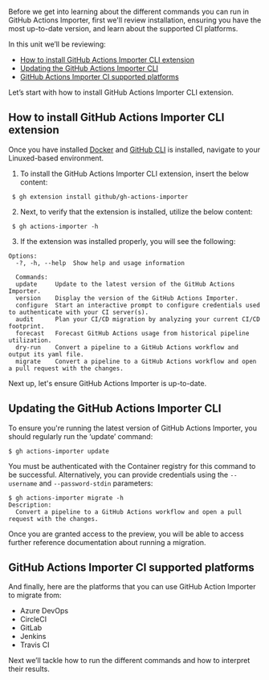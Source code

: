 Before we get into learning about the different commands you can run in GitHub Actions Importer, first we'll review installation, ensuring you have the most up-to-date version, and learn about the supported CI platforms.

In this unit we’ll be reviewing:
- [How to install GitHub Actions Importer CLI extension](https://github.com/githubpartners/microsoft-learn/blob/cami-actions-importer/github/migrate-cicd-pipelines-to-github-with-github-actions-importer/includes/2-How-to-install%2C-update%2C-and-configure-GitHub-Actions-Importer.md#how-to-install-github-actions-importer-cli-extension)
- [Updating the GitHub Actions Importer CLI](https://github.com/githubpartners/microsoft-learn/blob/cami-actions-importer/github/migrate-cicd-pipelines-to-github-with-github-actions-importer/includes/2-How-to-install%2C-update%2C-and-configure-GitHub-Actions-Importer.md#updating-the-github-actions-importer-cli
)
- [GitHub Actions Importer CI supported platforms](https://github.com/githubpartners/microsoft-learn/blob/cami-actions-importer/github/migrate-cicd-pipelines-to-github-with-github-actions-importer/includes/2-How-to-install%2C-update%2C-and-configure-GitHub-Actions-Importer.md#github-actions-importer-ci-supported-platforms)

Let’s start with how to install GitHub Actions Importer CLI extension.

## How to install GitHub Actions Importer CLI extension

Once you have installed [Docker](https://docs.docker.com/get-docker/) and [GitHub CLI](https://cli.github.com/) is installed, navigate to your Linuxed-based environment. 

1. To install the GitHub Actions Importer CLI extension, insert the below content:
```
 $ gh extension install github/gh-actions-importer 
 ```

2. Next, to verify that the extension is installed, utilize the below content:
```
 $ gh actions-importer -h
```
3. If the extension was installed properly, you will see the following:
```
Options:
  -?, -h, --help  Show help and usage information
  
  Commands:
  update     Update to the latest version of the GitHub Actions Importer.
  version    Display the version of the GitHub Actions Importer.
  configure  Start an interactive prompt to configure credentials used to authenticate with your CI server(s).
  audit      Plan your CI/CD migration by analyzing your current CI/CD footprint.
  forecast   Forecast GitHub Actions usage from historical pipeline utilization.
  dry-run    Convert a pipeline to a GitHub Actions workflow and output its yaml file.
  migrate    Convert a pipeline to a GitHub Actions workflow and open a pull request with the changes.
  ```
Next up, let's ensure GitHub Actions Importer is up-to-date. 

## Updating the GitHub Actions Importer CLI

To ensure you're running the latest version of GitHub Actions Importer, you should regularly run the ‘update’  command:
```
$ gh actions-importer update
```

You must be authenticated with the Container registry for this command to be successful. Alternatively, you can provide credentials using the ```--username``` and ```--password-stdin``` parameters:

```
$ gh actions-importer migrate -h
Description:
  Convert a pipeline to a GitHub Actions workflow and open a pull request with the changes.
```

Once you are granted access to the preview, you will be able to access further reference documentation about running a migration.

## GitHub Actions Importer CI supported platforms

And finally, here are the platforms that you can use GitHub Action Importer to migrate from:

- Azure DevOps
- CircleCI
- GitLab
- Jenkins
- Travis CI

Next we’ll tackle how to run the different commands and how to interpret their results. 
